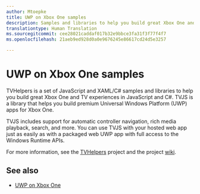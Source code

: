 ```yaml
---
author: Mtoepke
title: UWP on Xbox One samples
description: Samples and libraries to help you build great Xbox One and TV experiences.
translationtype: Human Translation
ms.sourcegitcommit: cee28021caddaf017b32e9bbce3fa31f3f77f4f7
ms.openlocfilehash: 21aeb9ed928d0a0e9676245e86617cd24d5e3257

---
```


# UWP on Xbox One samples

TVHelpers is a set of JavaScript and XAML/C# samples and libraries to help you build great Xbox One and TV experiences in JavaScript and C#. TVJS is a library that helps you build premium Universal Windows Platform (UWP) apps for Xbox One. 

TVJS includes support for automatic controller navigation, rich media playback, search, and more. You can use TVJS with your hosted web app just as easily as with a packaged web UWP app with full access to the Windows Runtime APIs.
  
For more information, see the [TVHelpers](https://github.com/Microsoft/TVHelpers) project and the project [wiki](https://github.com/Microsoft/TVHelpers/wiki).

## See also

- [UWP on Xbox One](index.md)



<!--HONumber=Aug16_HO3-->


